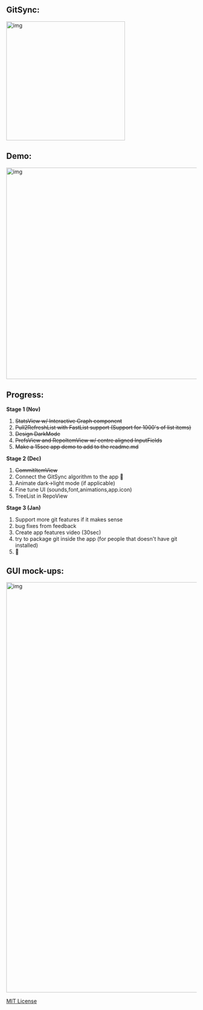 ## GitSync:  

<img width="314" alt="img" src="https://dl.dropboxusercontent.com/u/2559476/gitsync_logo_2016_blue.png">

## Demo:

<img width="558" alt="img" src="https://dl.dropboxusercontent.com/u/2559476/gitsync_take_3.mov.gif">

## Progress:

**Stage 1 (Nov)**  
1. ~~StatsView w/ Interactive Graph component~~  
2. ~~Pull2RefreshList with FastList support (Support for 1000's of list items)~~  
3. ~~Design DarkMode~~  
4. ~~PrefsView and RepoItemView w/ centre aligned InputFields~~  
5. ~~Make a 15sec app demo to add to the readme.md~~  

**Stage 2 (Dec)**  
1. ~~CommitItemView~~  
2. Connect the GitSync algorithm to the app 🏀  
3. Animate dark->light mode (if applicable)  
4. Fine tune UI (sounds,font,animations,app.icon)  
5. TreeList in RepoView  

**Stage 3 (Jan)**  
1. Support more git features if it makes sense  
2. bug fixes from feedback  
3. Create app features video (30sec)  
4. try to package git inside the app (for people that doesn't have git installed)  
5. 🚀  

## GUI mock-ups:   

<img width="1083" alt="img" src="https://dl.dropboxusercontent.com/u/2559476/gitsync_gui_design_low.png">

[MIT License](http://opensource.org/licenses/MIT)